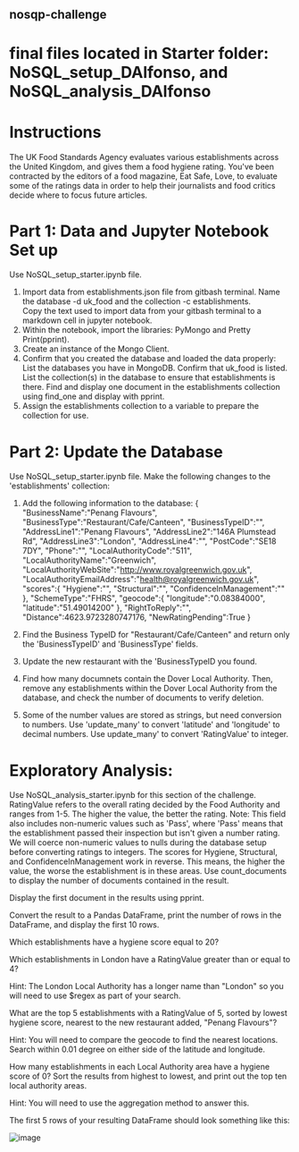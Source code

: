 ## nosqp-challenge
# final files located in Starter folder: NoSQL_setup_DAlfonso, and NoSQL_analysis_DAlfonso
# Instructions
The UK Food Standards Agency evaluates various establishments across the United Kingdom, and gives them a food hygiene rating. You've been contracted by the editors of a food magazine, Eat Safe, Love, to evaluate some of the ratings data in order to help their journalists and food critics decide where to focus future articles.

# Part 1: Data and Jupyter Notebook Set up
Use NoSQL_setup_starter.ipynb file.
1. Import data from establishments.json file from gitbash terminal. Name the database -d uk_food and the collection -c establishments.  
Copy the text used to import data from your gitbash terminal to a markdown cell in jupyter notebook.
2.  Within the notebook, import the libraries: PyMongo and Pretty Print(pprint).
3.  Create an instance of the Mongo Client.
4.  Confirm that you created the database and loaded the data properly:
  List the databases you have in MongoDB. Confirm that uk_food is listed.
  List the collection(s) in the database to ensure that establishments is there.
  Find and display one document in the establishments collection using find_one and display with pprint.
5. Assign the establishments collection to a variable to prepare the collection for use.

# Part 2: Update the Database
Use NoSQL_setup_starter.ipynb file.
Make the following changes to the 'establishments' collection:
1. Add the following information to the database:
  {
    "BusinessName":"Penang Flavours",
    "BusinessType":"Restaurant/Cafe/Canteen",
    "BusinessTypeID":"",
    "AddressLine1":"Penang Flavours",
    "AddressLine2":"146A Plumstead Rd",
    "AddressLine3":"London",
    "AddressLine4":"",
    "PostCode":"SE18 7DY",
    "Phone":"",
    "LocalAuthorityCode":"511",
    "LocalAuthorityName":"Greenwich",
    "LocalAuthorityWebSite":"http://www.royalgreenwich.gov.uk",
    "LocalAuthorityEmailAddress":"health@royalgreenwich.gov.uk",
    "scores":{
        "Hygiene":"",
        "Structural":"",
        "ConfidenceInManagement":""
    },
    "SchemeType":"FHRS",
    "geocode":{
        "longitude":"0.08384000",
        "latitude":"51.49014200"
    },
    "RightToReply":"",
    "Distance":4623.9723280747176,
    "NewRatingPending":True
}

2. Find the Business TypeID for "Restaurant/Cafe/Canteen" and return only the 'BusinessTypeID' and 'BusinessType' fields.
3. Update the new restaurant with the 'BusinessTypeID you found.
4. Find how many documnets contain the Dover Local Authority.  Then, remove any establishments within the Dover Local Authority from the database, and check the number of documents to verify deletion.
5. Some of the number values are stored as strings, but need conversion to numbers.
   Use 'update_many' to convert 'latitude' and 'longitude' to decimal numbers.
   Use update_many' to convert 'RatingValue' to integer.
   
# Exploratory Analysis:
Use NoSQL_analysis_starter.ipynb for this section of the challenge.
RatingValue refers to the overall rating decided by the Food Authority and ranges from 1-5. The higher the value, the better the rating.
Note: This field also includes non-numeric values such as 'Pass', where 'Pass' means that the establishment passed their inspection but isn't given a number rating. We will coerce non-numeric values to nulls during the database setup before converting ratings to integers.
The scores for Hygiene, Structural, and ConfidenceInManagement work in reverse. This means, the higher the value, the worse the establishment is in these areas.
Use count_documents to display the number of documents contained in the result.

Display the first document in the results using pprint.

Convert the result to a Pandas DataFrame, print the number of rows in the DataFrame, and display the first 10 rows.

Which establishments have a hygiene score equal to 20?

Which establishments in London have a RatingValue greater than or equal to 4?

Hint: The London Local Authority has a longer name than "London" so you will need to use $regex as part of your search.

What are the top 5 establishments with a RatingValue of 5, sorted by lowest hygiene score, nearest to the new restaurant added, "Penang Flavours"?

Hint: You will need to compare the geocode to find the nearest locations. Search within 0.01 degree on either side of the latitude and longitude.

How many establishments in each Local Authority area have a hygiene score of 0? Sort the results from highest to lowest, and print out the top ten local authority areas.

Hint: You will need to use the aggregation method to answer this.

The first 5 rows of your resulting DataFrame should look something like this:

![image](https://github.com/dalfonsonash/nosqp-challenge/assets/126922261/19d3eb51-b610-4e52-83a3-ad1a7fb758dd)


